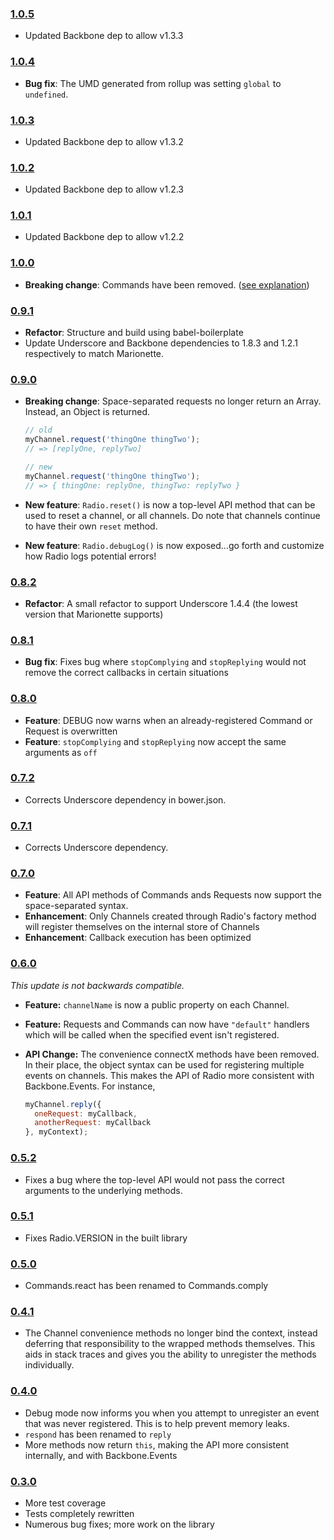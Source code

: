 ### [1.0.5](https://github.com/marionettejs/backbone.radio/releases/tag/1.0.5)

- Updated Backbone dep to allow v1.3.3

### [1.0.4](https://github.com/marionettejs/backbone.radio/releases/tag/1.0.4)

- **Bug fix**: The UMD generated from rollup was setting `global` to `undefined`.

### [1.0.3](https://github.com/marionettejs/backbone.radio/releases/tag/1.0.3)

- Updated Backbone dep to allow v1.3.2

### [1.0.2](https://github.com/marionettejs/backbone.radio/releases/tag/1.0.2)

- Updated Backbone dep to allow v1.2.3

### [1.0.1](https://github.com/marionettejs/backbone.radio/releases/tag/1.0.1)

- Updated Backbone dep to allow v1.2.2

### [1.0.0](https://github.com/jmeas/backbone.radio/releases/tag/v1.0.0)

- **Breaking change**: Commands have been removed. ([see explanation](https://github.com/marionettejs/backbone.radio/pull/221#issuecomment-104782925))

### [0.9.1](https://github.com/jmeas/backbone.radio/releases/tag/v0.9.1)

- **Refactor**: Structure and build using babel-boilerplate
- Update Underscore and Backbone dependencies to 1.8.3 and 1.2.1 respectively to match Marionette.

### [0.9.0](https://github.com/jmeas/backbone.radio/releases/tag/v0.9.0)

- **Breaking change**: Space-separated requests no longer return an Array. Instead, an Object is returned.
  ```js
  // old
  myChannel.request('thingOne thingTwo');
  // => [replyOne, replyTwo]

  // new
  myChannel.request('thingOne thingTwo');
  // => { thingOne: replyOne, thingTwo: replyTwo }
  ```

- **New feature**: `Radio.reset()` is now a top-level API method that can be used to reset a channel, or all channels. Do note that channels continue to have their own `reset` method.
- **New feature**: `Radio.debugLog()` is now exposed...go forth and customize how Radio logs potential errors!

### [0.8.2](https://github.com/jmeas/backbone.radio/releases/tag/v0.8.2)

- **Refactor**: A small refactor to support Underscore 1.4.4 (the lowest version that Marionette supports)

### [0.8.1](https://github.com/jmeas/backbone.radio/releases/tag/v0.8.1)

- **Bug fix**: Fixes bug where `stopComplying` and `stopReplying` would not remove the correct
  callbacks in certain situations

### [0.8.0](https://github.com/jmeas/backbone.radio/releases/tag/v0.8.0)

- **Feature**: DEBUG now warns when an already-registered Command or Request is overwritten
- **Feature**: `stopComplying` and `stopReplying` now accept the same arguments as `off`

### [0.7.2](https://github.com/jmeas/backbone.radio/releases/tag/v0.7.2)

- Corrects Underscore dependency in bower.json.

### [0.7.1](https://github.com/jmeas/backbone.radio/releases/tag/v0.7.1)

- Corrects Underscore dependency.

### [0.7.0](https://github.com/jmeas/backbone.radio/releases/tag/v0.7.0)

- **Feature**: All API methods of Commands ands Requests now support the space-separated syntax.
- **Enhancement**: Only Channels created through Radio's factory method will register themselves on the internal
  store of Channels
- **Enhancement**: Callback execution has been optimized

### [0.6.0](https://github.com/jmeas/backbone.radio/releases/tag/v0.6.0)

*This update is not backwards compatible.*

- **Feature:** `channelName` is now a public property on each Channel.
- **Feature:** Requests and Commands can now have `"default"` handlers which will be called when the specified event isn't registered.
- **API Change:** The convenience connectX methods have been removed. In their place, the object syntax can be used for registering
  multiple events on channels. This makes the API of Radio more consistent with Backbone.Events. For instance,

  ```js
  myChannel.reply({
    oneRequest: myCallback,
    anotherRequest: myCallback
  }, myContext);
  ```

### [0.5.2](https://github.com/jmeas/backbone.radio/releases/tag/v0.5.2)

- Fixes a bug where the top-level API would not pass the correct arguments to the underlying methods.

### [0.5.1](https://github.com/jmeas/backbone.radio/releases/tag/v0.5.1)

- Fixes Radio.VERSION in the built library

### [0.5.0](https://github.com/jmeas/backbone.radio/releases/tag/v0.5.0)

- Commands.react has been renamed to Commands.comply

### [0.4.1](https://github.com/jmeas/backbone.radio/releases/tag/v0.4.1)

- The Channel convenience methods no longer bind the context, instead deferring that
responsibility to the wrapped methods themselves. This aids in stack traces and gives you
the ability to unregister the methods individually.

### [0.4.0](https://github.com/jmeas/backbone.radio/releases/tag/v0.4.0)

- Debug mode now informs you when you attempt to unregister an event that was never registered. This is to help prevent memory leaks.
- `respond` has been renamed to `reply`
- More methods now return `this`, making the API more consistent internally, and with Backbone.Events

### [0.3.0](https://github.com/jmeas/backbone.radio/releases/tag/v0.3.0)

- More test coverage
- Tests completely rewritten
- Numerous bug fixes; more work on the library
